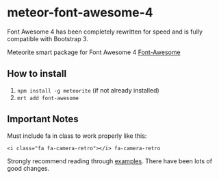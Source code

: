 meteor-font-awesome-4
=====================

Font Awesome 4 has been completely rewritten for speed and is fully compatible with Bootstrap 3.

Meteorite smart package for Font Awesome 4
[Font-Awesome](http://fortawesome.github.io/Font-Awesome/)

## How to install
1. `npm install -g meteorite` (if not already installed)
2. `mrt add font-awesome`

## Important Notes
Must include fa in class to work properly like this:

    <i class="fa fa-camera-retro"></i> fa-camera-retro

Strongly recommend reading through [examples](http://fortawesome.github.io/Font-Awesome/examples/). There have been lots of good changes.
